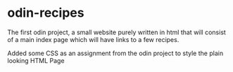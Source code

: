 # odin-recipes

The first odin project, a small website purely written in html
that will consist of a main index page which will have links
to a few recipes.


Added some CSS as an assignment from the odin project to style the plain looking HTML Page
